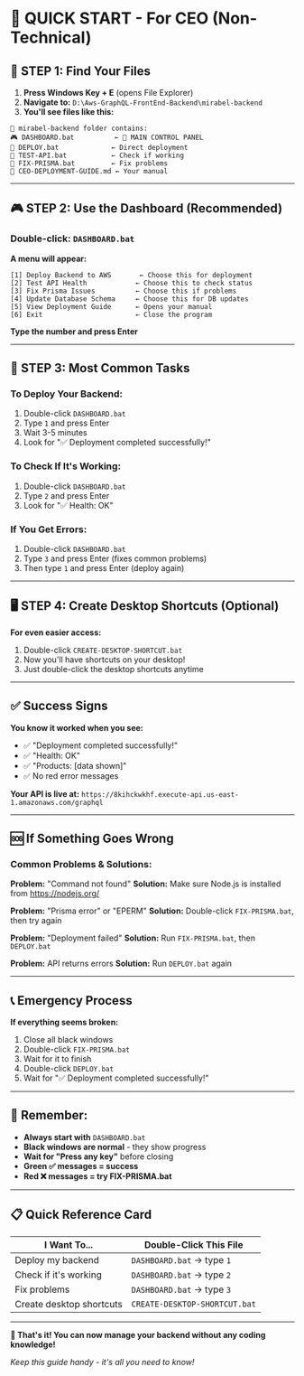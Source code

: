 # 📱 QUICK START - For CEO (Non-Technical)

## 🎯 **STEP 1: Find Your Files**

1. **Press Windows Key + E** (opens File Explorer)
2. **Navigate to:** `D:\Aws-GraphQL-FrontEnd-Backend\mirabel-backend`
3. **You'll see files like this:**

```
📁 mirabel-backend folder contains:
🎮 DASHBOARD.bat          ← 🎯 MAIN CONTROL PANEL
🚀 DEPLOY.bat             ← Direct deployment
🧪 TEST-API.bat           ← Check if working
🔧 FIX-PRISMA.bat         ← Fix problems
📖 CEO-DEPLOYMENT-GUIDE.md ← Your manual
```

---

## 🎮 **STEP 2: Use the Dashboard (Recommended)**

### **Double-click:** `DASHBOARD.bat`

**A menu will appear:**
```
[1] Deploy Backend to AWS       ← Choose this for deployment
[2] Test API Health            ← Choose this to check status
[3] Fix Prisma Issues          ← Choose this if problems
[4] Update Database Schema     ← Choose this for DB updates
[5] View Deployment Guide      ← Opens your manual
[6] Exit                       ← Close the program
```

**Type the number and press Enter**

---

## 🚀 **STEP 3: Most Common Tasks**

### **To Deploy Your Backend:**
1. Double-click `DASHBOARD.bat`
2. Type `1` and press Enter
3. Wait 3-5 minutes
4. Look for "✅ Deployment completed successfully!"

### **To Check If It's Working:**
1. Double-click `DASHBOARD.bat`
2. Type `2` and press Enter
3. Look for "✅ Health: OK"

### **If You Get Errors:**
1. Double-click `DASHBOARD.bat`
2. Type `3` and press Enter (fixes common problems)
3. Then type `1` and press Enter (deploy again)

---

## 🖥️ **STEP 4: Create Desktop Shortcuts (Optional)**

**For even easier access:**
1. Double-click `CREATE-DESKTOP-SHORTCUT.bat`
2. Now you'll have shortcuts on your desktop!
3. Just double-click the desktop shortcuts anytime

---

## ✅ **Success Signs**

**You know it worked when you see:**
- ✅ "Deployment completed successfully!"
- ✅ "Health: OK"
- ✅ "Products: [data shown]"
- ✅ No red error messages

**Your API is live at:** `https://8kihckwkhf.execute-api.us-east-1.amazonaws.com/graphql`

---

## 🆘 **If Something Goes Wrong**

### **Common Problems & Solutions:**

**Problem:** "Command not found"
**Solution:** Make sure Node.js is installed from https://nodejs.org/

**Problem:** "Prisma error" or "EPERM"
**Solution:** Double-click `FIX-PRISMA.bat`, then try again

**Problem:** "Deployment failed"
**Solution:** Run `FIX-PRISMA.bat`, then `DEPLOY.bat`

**Problem:** API returns errors
**Solution:** Run `DEPLOY.bat` again

---

## 📞 **Emergency Process**

**If everything seems broken:**
1. Close all black windows
2. Double-click `FIX-PRISMA.bat`
3. Wait for it to finish
4. Double-click `DEPLOY.bat`
5. Wait for "✅ Deployment completed successfully!"

---

## 🎯 **Remember:**

- **Always start with** `DASHBOARD.bat`
- **Black windows are normal** - they show progress
- **Wait for "Press any key"** before closing
- **Green ✅ messages = success**
- **Red ❌ messages = try FIX-PRISMA.bat**

---

## 📋 **Quick Reference Card**

| I Want To... | Double-Click This File |
|--------------|------------------------|
| Deploy my backend | `DASHBOARD.bat` → type `1` |
| Check if it's working | `DASHBOARD.bat` → type `2` |
| Fix problems | `DASHBOARD.bat` → type `3` |
| Create desktop shortcuts | `CREATE-DESKTOP-SHORTCUT.bat` |

---

**🎉 That's it! You can now manage your backend without any coding knowledge!**

*Keep this guide handy - it's all you need to know!*